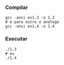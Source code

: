 ### Compilar
```
gcc -ansi ex1.3 -o 1.3
# e para outro o analogo
gcc -ansi ex1.4 -o 1.4
```
### Executar
```
./1.3
# ou
./1.4
```

